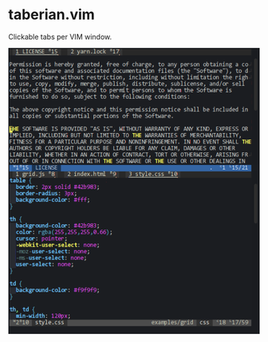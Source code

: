 # taberian.vim

Clickable tabs per VIM window.

[![screenshot](/taberian.png)](https://user-images.githubusercontent.com/717109/131985507-4877c889-a2ef-4d41-90f9-b770b8912e65.mp4)
